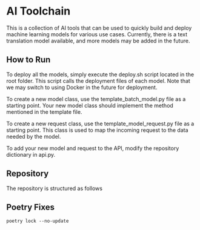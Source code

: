 # AI Toolchain
This is a collection of AI tools that can be used to quickly build and deploy machine learning models for various use cases. Currently, there is a text translation model available, and more models may be added in the future.

## How to Run
To deploy all the models, simply execute the deploy.sh script located in the root folder. This script calls the deployment files of each model. Note that we may switch to using Docker in the future for deployment.

To create a new model class, use the template_batch_model.py file as a starting point. Your new model class should implement the method mentioned in the template file.

To create a new request class, use the template_model_request.py file as a starting point. This class is used to map the incoming request to the data needed by the model.

To add your new model and request to the API, modify the repository dictionary in api.py.

## Repository
The repository is structured as follows



## Poetry Fixes

```shell
poetry lock --no-update
```